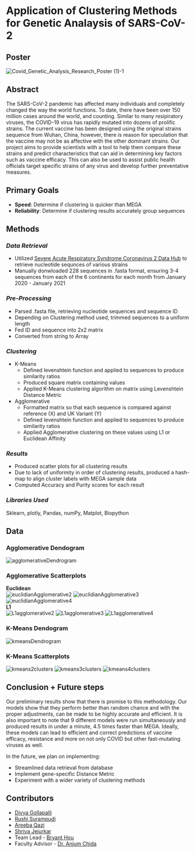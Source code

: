# Application of Clustering Methods for Genetic Analaysis of SARS-CoV-2
## Poster  
![Covid_Genetic_Analysis_Research_Poster (1)-1](https://user-images.githubusercontent.com/71059181/116836694-5f69dd80-ab7c-11eb-8dd7-292cafb77365.png)

## Abstract

The SARS-CoV-2 pandemic has affected many individuals and completely changed the way the world functions. To date, there have been over 150 million cases around the world, and counting. Similar to many resipiratory viruses, the COVID-19 virus has rapidly mutated into dozens of prolific strains. The current vaccine has been designed using the original strains sequence from Wuhan, China, however, there is reason for speculation that the vaccine may not be as affective with the other dominant strains. Our project aims to provide scientists with a tool to help them compare these strains and predict characteristics that can aid in determining key factors such as vaccine efficacy. This can also be used to assist public health officials target specific strains of any virus and develop further preventative measures.
## Primary Goals
- **Speed**: Determine if clustering is quicker than MEGA
- **Reliability**: Determine if clustering results accurately group sequences
## Methods

### _Data Retrieval_
- Utilized [Severe Acute Respiratory Syndrome Coronavirus 2 Data Hub](https://www.ncbi.nlm.nih.gov/labs/virus/vssi/#/virus?SeqType_s=Nucleotide&VirusLineage_ss=SARS-CoV-2,%20taxid:2697049&ProtNames_ss=surface%20glycoprotein) to retrieve nucleotide sequnces of various strains
- Manually donwloaded 228 sequences in .fasta format, ensuring 3-4 sequences from each of the 6 continents for each month from January 2020 - January 2021
### _Pre-Processing_
- Parsed .fasta file, retrieving nucleotide sequences and sequence ID
- Depending on Clustering method used, trimmed sequences to a uniform length
- Fed ID and sequence into 2x2 matrix
- Converted from string to Array
### _Clustering_
- K-Means 
  - Defined levenshtein function and applied to sequences to produce similarity ratios
  - Produced square matrix containing values
  - Applied K-Means clustering algorithm on matrix using Levenshtein Distance Metric
- Agglomerative
  - Formatted matrix so that each sequence is compared against reference (X) and UK Variant (Y)
  - Defined levenshtein function and applied to sequences to produce similarity ratios
  - Applied Agglomerative clustering on these values using L1 or Euclidean Affinity
### _Results_
- Produced scatter plots for all clustering results
- Due to lack of uniformity in order of clustering results, produced a hash-map to align cluster labels with MEGA sample data
- Computed Accuracy and Purity scores for each result
### _Libraries Used_
Sklearn, plotly, Pandas, numPy, Matplot, Biopython

## Data
### Agglomerative Dendogram
![agglomerativeDendrogram](https://user-images.githubusercontent.com/71059181/116838284-aa86ef00-ab82-11eb-8bdf-eaaa2cf609ef.png)

### Agglomerative Scatterplots
**Euclidean**  
![euclidianAgglomerative2](https://user-images.githubusercontent.com/71059181/116838285-ab1f8580-ab82-11eb-902a-aea030035b0f.png)
![euclidianAgglomerative3](https://user-images.githubusercontent.com/71059181/116838287-ac50b280-ab82-11eb-9fd8-f1ecfa0e738a.png)
![euclidianAgglomerative4](https://user-images.githubusercontent.com/71059181/116838288-ace94900-ab82-11eb-87c3-5959af835508.png)  
**L1**    
![L1agglomerative2](https://user-images.githubusercontent.com/71059181/116838293-ae1a7600-ab82-11eb-877f-cc64c23bfce7.png)
![L1agglomerative3](https://user-images.githubusercontent.com/71059181/116838294-ae1a7600-ab82-11eb-830b-c9e89af39858.png)
![L1agglomerative4](https://user-images.githubusercontent.com/71059181/116838296-aeb30c80-ab82-11eb-9ea8-d26ec57515f2.png)

### K-Means Dendogram
![kmeansDendrogram](https://user-images.githubusercontent.com/71059181/116838292-ae1a7600-ab82-11eb-84a2-c504c03f96a5.png)

### K-Means Scatterplots
![kmeans2clusters](https://user-images.githubusercontent.com/71059181/116838289-ace94900-ab82-11eb-8038-777bc7494563.png)
![kmeans3clusters](https://user-images.githubusercontent.com/71059181/116838290-ad81df80-ab82-11eb-8ff6-572af8834559.png)
![kmeans4clusters](https://user-images.githubusercontent.com/71059181/116838291-ad81df80-ab82-11eb-8a85-c6ea5b31bfc2.png)

## Conclusion + Future steps
Our preliminary results show that there is promise to this methodology. Our models show that they perform better than random chance and with the proper adjustments, can be made to be highly accurate and efficient. It is also important to note that 9 different models were run simultaneously and produced results in under a minute, 4.5 times faster than MEGA. Ideally, these models can lead to efficient and correct predictions of vaccine efficacy, resistance and more on not only COVID but other fast-mutating viruses as well.

In the future, we plan on implementing:
- Streamlined data retrieval from database
- Implement gene-specific Distance Metric
- Experiment with a wider variety of clustering methods

## Contributors
- [Divya Gollapalli](https://github.com/divya-g-248)
- [Rushi Surampudi](https://github.com/rushisurampudi)
- [Areeba Qazi](https://github.com/areebakq)
- [Shriya Jejurkar](https://github.com/sjejurkar23)
- Team Lead - [Bryant Hou](https://github.com/BryantH24)
- Faculty Advisor - [Dr. Anjum Chida](https://cs.utdallas.edu/people/faculty/chida-anjum/)


